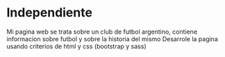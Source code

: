 # Independiente
Mi pagina web se trata sobre un club de futbol argentino, contiene informacion sobre futbol y sobre la historia del mismo
Desarrole la pagina usando criterios de html y css (bootstrap y sass)
